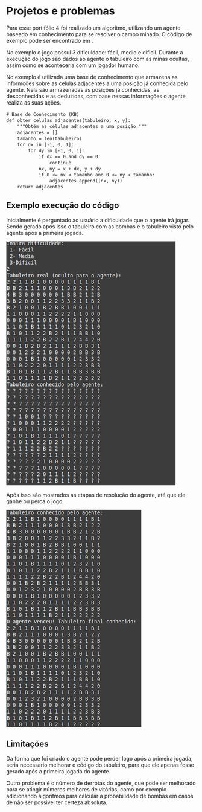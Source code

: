 # Projetos e problemas

Para esse portifólio 4 foi realizado um algoritmo, utilizando um agente baseado em conhecimento para se resolver o campo minado. O código de exemplo pode ser encontrado em .

No exemplo o jogo possui 3 dificuldade: fácil, medio e dificil. Durante a execução do jogo são dados ao agente o tabuleiro com as minas ocultas, assim como se aconteceria com um jogador humano.

No exemplo é utilizada uma base de conhecimento que armazena as informções sobre as celulas adjacentes a uma posição já conhecida pelo agente. Nela são armazenadas as posições já conhecidas, as desconhecidas e as deduzidas, com base nessas informações o agente realiza as suas ações.

```
# Base de Conhecimento (KB)
def obter_celulas_adjacentes(tabuleiro, x, y):
    """Obtém as células adjacentes a uma posição."""
    adjacentes = []
    tamanho = len(tabuleiro)
    for dx in [-1, 0, 1]:
        for dy in [-1, 0, 1]:
            if dx == 0 and dy == 0:
                continue
            nx, ny = x + dx, y + dy
            if 0 <= nx < tamanho and 0 <= ny < tamanho:
                adjacentes.append((nx, ny))
    return adjacentes
```

## Exemplo execução do código

Inicialmente é perguntado ao usuário a dificuldade que o agente irá jogar. Sendo gerado após isso o tabuleiro com as bombas e o tabuleiro visto pelo agente após a primeira jogada.

!["Inicio campo minado"](../fotos/Inicio_campo.png)

Após isso são mostrados as etapas de resolução do agente, até que ele ganhe ou perca o jogo.

!["final campo minado"](../fotos/Fim_campo.png)


## Limitações

Da forma que foi criado o agente pode perder logo após a primeira jogada, seria necessario melhorar o código do tabuleiro, para que ele apenas fosse gerado após a primeira jogada do agente.

Outro problema é o número de derrotas do agente, que pode ser melhorado para se atingir números melhores de vitórias, como por exemplo adicionando algoritmos para calcular a probabilidade de bombas em casos de não ser possivel ter certeza absoluta.